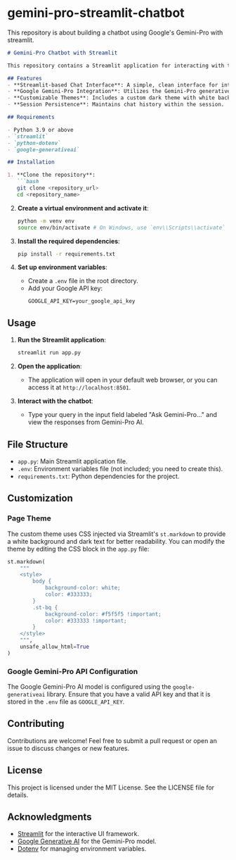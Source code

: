 # gemini-pro-streamlit-chatbot
This repository is about building a chatbot using Google's Gemini-Pro with streamlit.

```markdown
# Gemini-Pro Chatbot with Streamlit

This repository contains a Streamlit application for interacting with the Google Gemini-Pro AI model. The chatbot uses Streamlit's user-friendly interface to facilitate conversational AI interactions.

## Features
- **Streamlit-based Chat Interface**: A simple, clean interface for interacting with the chatbot.
- **Google Gemini-Pro Integration**: Utilizes the Gemini-Pro generative AI model for advanced conversational capabilities.
- **Customizable Themes**: Includes a custom dark theme with white background for better readability.
- **Session Persistence**: Maintains chat history within the session.

## Requirements

- Python 3.9 or above
- `streamlit`
- `python-dotenv`
- `google-generativeai`

## Installation

1. **Clone the repository**:
   ```bash
   git clone <repository_url>
   cd <repository_name>
   ```

2. **Create a virtual environment and activate it**:
   ```bash
   python -m venv env
   source env/bin/activate # On Windows, use `env\\Scripts\\activate`
   ```

3. **Install the required dependencies**:
   ```bash
   pip install -r requirements.txt
   ```

4. **Set up environment variables**:
   - Create a `.env` file in the root directory.
   - Add your Google API key:
     ```env
     GOOGLE_API_KEY=your_google_api_key
     ```

## Usage

1. **Run the Streamlit application**:
   ```bash
   streamlit run app.py
   ```

2. **Open the application**:
   - The application will open in your default web browser, or you can access it at `http://localhost:8501`.

3. **Interact with the chatbot**:
   - Type your query in the input field labeled "Ask Gemini-Pro..." and view the responses from Gemini-Pro AI.

## File Structure

- `app.py`: Main Streamlit application file.
- `.env`: Environment variables file (not included; you need to create this).
- `requirements.txt`: Python dependencies for the project.

## Customization

### Page Theme
The custom theme uses CSS injected via Streamlit's `st.markdown` to provide a white background and dark text for better readability. You can modify the theme by editing the CSS block in the `app.py` file:
```python
st.markdown(
    """
    <style>
        body {
            background-color: white;
            color: #333333;
        }
        .st-bq {
            background-color: #f5f5f5 !important;
            color: #333333 !important;
        }
    </style>
    """,
    unsafe_allow_html=True
)
```

### Google Gemini-Pro API Configuration
The Google Gemini-Pro AI model is configured using the `google-generativeai` library. Ensure that you have a valid API key and that it is stored in the `.env` file as `GOOGLE_API_KEY`.

## Contributing
Contributions are welcome! Feel free to submit a pull request or open an issue to discuss changes or new features.

## License
This project is licensed under the MIT License. See the LICENSE file for details.

## Acknowledgments
- [Streamlit](https://streamlit.io/) for the interactive UI framework.
- [Google Generative AI](https://cloud.google.com/generative-ai) for the Gemini-Pro model.
- [Dotenv](https://pypi.org/project/python-dotenv/) for managing environment variables.
```
